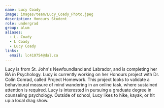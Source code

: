 ```yaml
---
name: Lucy Coady
image: images/team/Lucy_Coady_Photo.jpeg
description: Honours Student
role: undergrad
group: alum
aliases:
  - L. Coady
  - L Coady
  - Lucy Coady
links:
  email: lc410754@dal.ca
---
```


Lucy is from St. John's Newfoundland and Labrador, and is completing her BA in Psychology. Lucy is currently working on her Honours project with Dr. Colin Conrad, called Project Homework. This project looks to validate a behavioural measure of mind wandering in an online task, where sustained attention is required. Lucy is interested in pursuing a graduate degree in counseling psychology. Outside of school, Lucy likes to hike, kayak, or hit up a local drag show.
